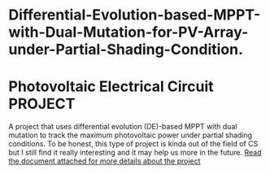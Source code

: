 # Differential-Evolution-based-MPPT-with-Dual-Mutation-for-PV-Array-under-Partial-Shading-Condition.
<h1>Photovoltaic Electrical Circuit PROJECT</h1>
A project that uses differential evolution (DE)-based MPPT with dual mutation to track the maximum photovoltaic power under partial shading conditions. To be honest, this type of project is kinda out of the field of CS but I still find it really interesting and it may help us more in the future.
<a href= "Differential Evolution-based MPPT with Dual Mutation for PV Array under Partial Shading Condition.pdf">Read the document attached for more details about the project</a>
